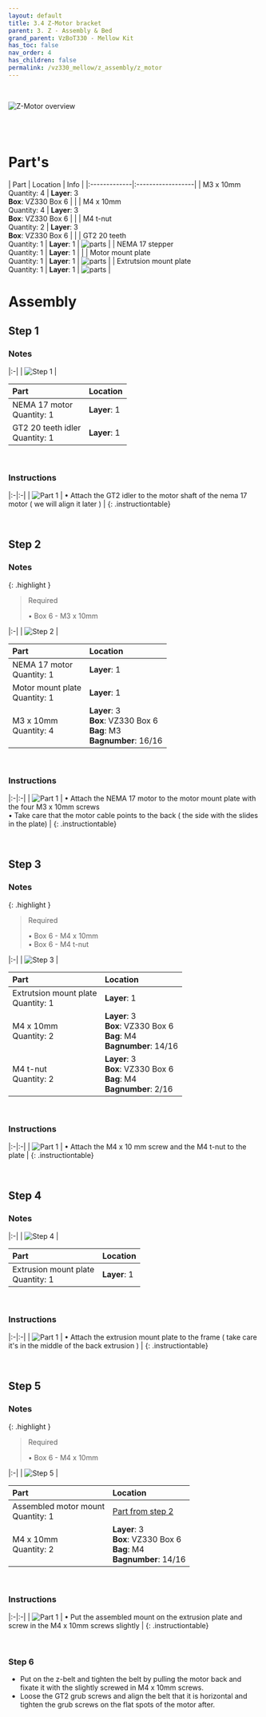 ```yaml
---
layout: default
title: 3.4 Z-Motor bracket
parent: 3. Z - Assembly & Bed
grand_parent: VzBoT330 - Mellow Kit
has_toc: false
nav_order: 4
has_children: false
permalink: /vz330_mellow/z_assembly/z_motor
---
```


<br>

![Z-Motor overview](../../assets/images/manual/vz330_mellow/z_assembly/z_motor/overview.png)

<br>
<br>

# Part's

| Part | Location | Info |
|:-------------|:------------------|
| M3 x 10mm <br> Quantity: 4 | **Layer**: 3 <br> **Box**: VZ330 Box 6 |  |
| M4 x 10mm <br> Quantity: 4 | **Layer**: 3 <br> **Box**: VZ330 Box 6 |  |
| M4 t-nut <br> Quantity: 2 | **Layer**: 3 <br> **Box**: VZ330 Box 6 |  |
| GT2 20 teeth <br> Quantity: 1 | **Layer**: 1 | ![parts](../../assets/images/manual/vz330_mellow/z_assembly/z_motor/parts/gt2_20.png) |
| NEMA 17 stepper <br> Quantity: 1 | **Layer**: 1 |  |
| Motor mount plate <br> Quantity: 1 | **Layer**: 1 | ![parts](../../assets/images/manual/vz330_mellow/z_assembly/z_motor/parts/motor_plate.png) |
| Extrutsion mount plate <br> Quantity: 1 | **Layer**: 1 | ![parts](../../assets/images/manual/vz330_mellow/z_assembly/z_motor/parts/extrusion_mount.png) |

# Assembly

## Step 1

### Notes

|:-|
| ![Step 1](../../assets/images/manual/vz330_mellow/z_assembly/z_motor/step1.png) |

| Part | Location |
|:-|:-|
| NEMA 17 motor <br> Quantity: 1 | **Layer**: 1 |
| GT2 20 teeth idler <br> Quantity: 1 | **Layer**: 1 |

<br>

### Instructions

|:-|:-|
| ![Part 1](../../assets/images/manual/vz330_mellow/z_assembly/z_motor/step1_part1.png) | &#8226; Attach the GT2 idler to the motor shaft of the nema 17 motor ( we will align it later ) |
{: .instructiontable}

<br>

## Step 2

### Notes

{: .highlight }
> Required
>
> &#8226; Box 6 - M3 x 10mm

|:-|
| ![Step 2](../../assets/images/manual/vz330_mellow/z_assembly/z_motor/step2.png) |

| Part | Location |
|:-|:-|
| NEMA 17 motor <br> Quantity: 1 | **Layer**: 1 |
| Motor mount plate<br> Quantity: 1 | **Layer**: 1 |
| M3 x 10mm <br> Quantity: 4 | **Layer**: 3 <br> **Box**: VZ330 Box 6 <br> **Bag**: M3 <br> **Bagnumber**: 16/16 |

<br>

### Instructions

|:-|:-|
| ![Part 1](../../assets/images/manual/vz330_mellow/z_assembly/z_motor/step2_part1.png) | &#8226; Attach the NEMA 17 motor to the motor mount plate with the four M3 x 10mm screws <br> &#8226; Take care that the motor cable points to the back ( the side with the slides in the plate) |
{: .instructiontable}

<br>

## Step 3

### Notes

{: .highlight }
> Required
>
> &#8226; Box 6 - M4 x 10mm <br>
> &#8226; Box 6 - M4 t-nut

|:-|
| ![Step 3](../../assets/images/manual/vz330_mellow/z_assembly/z_motor/step3.png) |

| Part | Location |
|:-|:-|
| Extrutsion mount plate <br> Quantity: 1 | **Layer**: 1 | 
| M4 x 10mm <br> Quantity: 2 | **Layer**: 3 <br> **Box**: VZ330 Box 6 <br> **Bag**: M4 <br> **Bagnumber**: 14/16 |
| M4 t-nut <br> Quantity: 2 | **Layer**: 3 <br> **Box**: VZ330 Box 6 <br> **Bag**: M4 <br> **Bagnumber**: 2/16 |

<br>

### Instructions

|:-|:-|
| ![Part 1](../../assets/images/manual/vz330_mellow/z_assembly/z_motor/step3_part1.png) | &#8226; Attach the M4 x 10 mm screw and the M4 t-nut to the plate |
{: .instructiontable}

<br>

## Step 4

### Notes

|:-|
| ![Step 4](../../assets/images/manual/vz330_mellow/z_assembly/z_motor/step4.png) |

| Part | Location |
|:-|:-|
| Extrusion mount plate <br> Quantity: 1 | **Layer**: 1 |

<br>

### Instructions

|:-|:-|
| ![Part 1](../../assets/images/manual/vz330_mellow/z_assembly/z_motor/step4_part1.png) | &#8226; Attach the extrusion mount plate to the frame ( take care it's in the middle of the back extrusion ) |
{: .instructiontable}

<br>

## Step 5

### Notes

{: .highlight }
> Required
>
> &#8226; Box 6 - M4 x 10mm

|:-|
| ![Step 5](../../assets/images/manual/vz330_mellow/z_assembly/z_motor/step5.png) |

| Part | Location |
|:-|:-|
| Assembled motor mount <br> Quantity: 1 | [Part from step 2](#step-2) |
| M4 x 10mm <br> Quantity: 2 | **Layer**: 3 <br> **Box**: VZ330 Box 6 <br> **Bag**: M4 <br> **Bagnumber**: 14/16 |

<br>

### Instructions

|:-|:-|
| ![Part 1](../../assets/images/manual/vz330_mellow/z_assembly/z_motor/step5_part1.png) | &#8226; Put the assembled mount on the extrusion plate and screw in the M4 x 10mm screws slightly |
{: .instructiontable}

<br>

### Step 6

- Put on the z-belt and tighten the belt by pulling the motor back and fixate it with the slightly screwed in M4 x 10mm screws.
- Loose the GT2 grub screws and align the belt that it is horizontal and tighten the grub screws on the flat spots of the motor after.